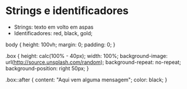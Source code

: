 # Strings e identificadores

* Strings: texto em volto em aspas
* Identificadores: red, black, gold;



body {
  height: 100vh;
  margin: 0;
  padding: 0;
}


.box {
  height: calc(100% - 40px);
  width: 100%;
  background-image: url(http://source.unsplash.com/random);
  background-repeat: no-repeat;
  background-position: right 50px;
}

.box::after {
  content: "Aqui vem alguma mensagem";
    color: black;
}